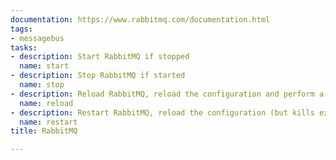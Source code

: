 ```yaml
---
documentation: https://www.rabbitmq.com/documentation.html
tags:
- messagebus
tasks:
- description: Start RabbitMQ if stopped
  name: start
- description: Stop RabbitMQ if started
  name: stop
- description: Reload RabbitMQ, reload the configuration and perform a graceful restart
  name: reload
- description: Restart RabbitMQ, reload the configuration (but kills existing connection)
  name: restart
title: RabbitMQ

---
```

